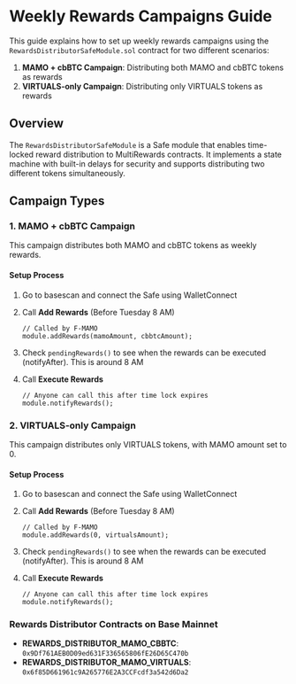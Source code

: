 # Weekly Rewards Campaigns Guide

This guide explains how to set up weekly rewards campaigns using the `RewardsDistributorSafeModule.sol` contract for two different scenarios:

1. **MAMO + cbBTC Campaign**: Distributing both MAMO and cbBTC tokens as rewards
2. **VIRTUALS-only Campaign**: Distributing only VIRTUALS tokens as rewards

## Overview

The `RewardsDistributorSafeModule` is a Safe module that enables time-locked reward distribution to MultiRewards contracts. It implements a state machine with built-in delays for security and supports distributing two different tokens simultaneously.

## Campaign Types

### 1. MAMO + cbBTC Campaign

This campaign distributes both MAMO and cbBTC tokens as weekly rewards.


#### Setup Process

1. Go to basescan and connect the Safe using WalletConnect

2. Call **Add Rewards** (Before Tuesday 8 AM)
   ```solidity
   // Called by F-MAMO
   module.addRewards(mamoAmount, cbbtcAmount);
   ```

3. Check `pendingRewards()` to see when the rewards can be executed (notifyAfter). This is around 8 AM 

4. Call **Execute Rewards**

   ```solidity
   // Anyone can call this after time lock expires
   module.notifyRewards();
   ```

### 2. VIRTUALS-only Campaign

This campaign distributes only VIRTUALS tokens, with MAMO amount set to 0.


#### Setup Process

1. Go to basescan and connect the Safe using WalletConnect

2. Call **Add Rewards** (Before Tuesday 8 AM)
   ```solidity
   // Called by F-MAMO
   module.addRewards(0, virtualsAmount);
   ```

3. Check `pendingRewards()` to see when the rewards can be executed (notifyAfter). This is around 8 AM 

4. Call **Execute Rewards**

   ```solidity
   // Anyone can call this after time lock expires
   module.notifyRewards();
   ```

### Rewards Distributor Contracts on Base Mainnet

- **REWARDS_DISTRIBUTOR_MAMO_CBBTC**: `0x9Df761AEB0D09ed631F336565806fE26D65C470b`
- **REWARDS_DISTRIBUTOR_MAMO_VIRTUALS**: `0x6f85D661961c9A265776E2A3CCFcdf3a542d6Da2`
